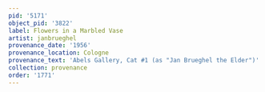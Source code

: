 ```yaml
---
pid: '5171'
object_pid: '3822'
label: Flowers in a Marbled Vase
artist: janbrueghel
provenance_date: '1956'
provenance_location: Cologne
provenance_text: 'Abels Gallery, Cat #1 (as "Jan Brueghel the Elder")'
collection: provenance
order: '1771'
---
```

